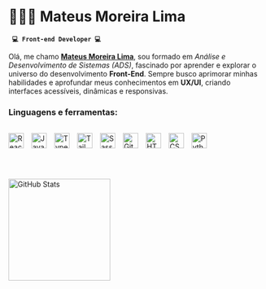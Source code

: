 # 🧑🏻‍💻 Mateus Moreira Lima

**` 💻 Front-end Developer 💻`**

Olá, me chamo **[Mateus Moreira Lima](https://www.linkedin.com/in/mateus-lima-036790184/)**, sou formado em _Análise e Desenvolvimento de Sistemas (ADS)_, fascinado por aprender e explorar o universo do desenvolvimento **Front-End**. Sempre busco aprimorar minhas habilidades e aprofundar meus conhecimentos em **UX/UI**, criando interfaces acessíveis, dinâmicas e responsivas.

### Linguagens e ferramentas:

<img
align="left"
alt="React"
title="React"
width="30px"
src="https://cdn.jsdelivr.net/gh/devicons/devicon/icons/react/react-original.svg"
style="padding-right:12px;
padding-block:15px;" 
/>

<img
align="left"
alt="JavaScript"
title="JavaScript"
width="30px"
src="https://cdn.jsdelivr.net/gh/devicons/devicon/icons/javascript/javascript-original.svg"
style="padding-right:12px;
padding-block:15px;"
/>

<img
align="left"
alt="TypeScript"
title="TypeScript"
width="30px"
src="https://cdn.jsdelivr.net/gh/devicons/devicon/icons/typescript/typescript-original.svg"
style="padding-right:12px;
padding-block:15px;"
/>

<img
align="left"
alt="Tailwind"
title="Tailwind"
width="30px"
src="https://cdn.jsdelivr.net/gh/devicons/devicon@latest/icons/tailwindcss/tailwindcss-original.svg"
style="padding-right:12px;
padding-block:15px;"
/>

<img
align="left"
alt="Sass"
title="Sass"
width="30px"
src="https://cdn.jsdelivr.net/gh/devicons/devicon/icons/sass/sass-original.svg"
style="padding-right:12px;
padding-block:15px;"
/>

<img
align="left"
alt="Git"
title="Git"
width="30px"
src="https://cdn.jsdelivr.net/gh/devicons/devicon/icons/git/git-original.svg"
style="padding-right:12px;
padding-block:15px;"
/>

<img
align="left"
alt="HTML5"
title="HTML5"
width="30px"
src="https://cdn.jsdelivr.net/gh/devicons/devicon/icons/html5/html5-original.svg"
style="padding-right:12px;
padding-block:15px;"
/>

<img
align="left"
alt="CSS3"
title="CSS3"
width="30px"
src="https://cdn.jsdelivr.net/gh/devicons/devicon/icons/css3/css3-original.svg"
style="padding-right:12px;
padding-block:15px;"
/>

<img
align="left"
alt="Python"
title="Python"
width="30px"
src="https://cdn.jsdelivr.net/gh/devicons/devicon@latest/icons/python/python-original.svg"
style="padding-right:12px;
padding-block:15px;" 
/>

<br><br><br>
<img
align="left"
alt="GitHub Stats"
height="200"
src="https://github-readme-stats.vercel.app/api/top-langs/?username=mts-ml&theme=tokyonight&layout=compact&custom_title=Tecnologias&langs_count=9"
style="margin-block-start:30px;
padding-block:15px;"
/>
